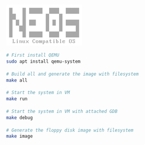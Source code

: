 

<img src="./logo-neos.png" title="" alt="logo-neos.png" data-align="center">

```bash
# First install QEMU
sudo apt install qemu-system

# Build all and generate the image with filesystem
make all

# Start the system in VM
make run

# Start the system in VM with attached GDB
make debug

# Generate the floppy disk image with filesystem
make image
```
